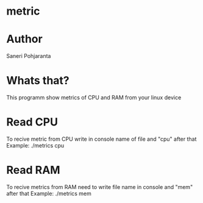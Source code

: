 # metric
# Author
Saneri Pohjaranta

# Whats that?
This programm show metrics of CPU and RAM from your linux device

# Read CPU
To recive metric from CPU write in console name of file and "cpu" after that
Example: ./metrics cpu

# Read RAM
To recive metrics from RAM need to write file name in console and "mem" after that
Example: ./metrics mem
